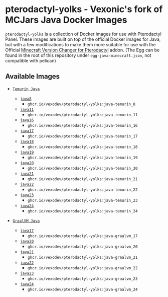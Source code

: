 # pterodactyl-yolks - Vexonic's fork of MCJars Java Docker Images

`pterodactyl-yolks` is a collection of Docker images for use with Pterodactyl Panel. These images are built on top of the official Docker images for Java, but with a few modifications to make them more suitable for use with the Official [Minecraft Version Changer for Pterodactyl](https://www.sourcexchange.net/products/version-changer) addon. (The Egg can be found in the root of this repository under `egg-java-minecraft.json`, not compatible with pelican)

## Available Images

* [`Temurin Java`](https://github.com/vexodev/pterodactyl-yolks/tree/main/java/temurin)
  * [`java8`](https://github.com/vexodev/pterodactyl-yolks/tree/main/java/temurin/8)
    * `ghcr.io/vexodev/pterodactyl-yolks:java-temurin_8`
  * [`java11`](https://github.com/vexodev/pterodactyl-yolks/tree/main/java/temurin/11)
    * `ghcr.io/vexodev/pterodactyl-yolks:java-temurin_11`
  * [`java16`](https://github.com/vexodev/pterodactyl-yolks/tree/main/java/temurin/16)
    * `ghcr.io/vexodev/pterodactyl-yolks:java-temurin_16`
  * [`java17`](https://github.com/vexodev/pterodactyl-yolks/tree/main/java/temurin/17)
    * `ghcr.io/vexodev/pterodactyl-yolks:java-temurin_17`
  * [`java18`](https://github.com/vexodev/pterodactyl-yolks/tree/main/java/temurin/18)
    * `ghcr.io/vexodev/pterodactyl-yolks:java-temurin_18`
  * [`java19`](https://github.com/vexodev/pterodactyl-yolks/tree/main/java/temurin/19)
    * `ghcr.io/vexodev/pterodactyl-yolks:java-temurin_19`
  * [`java20`](https://github.com/vexodev/pterodactyl-yolks/tree/main/java/temurin/20)
    * `ghcr.io/vexodev/pterodactyl-yolks:java-temurin_20`
  * [`java21`](https://github.com/vexodev/pterodactyl-yolks/tree/main/java/temurin/21)
    * `ghcr.io/vexodev/pterodactyl-yolks:java-temurin_21`
  * [`java22`](https://github.com/vexodev/pterodactyl-yolks/tree/main/java/temurin/22)
    * `ghcr.io/vexodev/pterodactyl-yolks:java-temurin_22`
  * [`java23`](https://github.com/vexodev/pterodactyl-yolks/tree/main/java/temurin/23)
    * `ghcr.io/vexodev/pterodactyl-yolks:java-temurin_23`
  * [`java24`](https://github.com/vexodev/pterodactyl-yolks/tree/main/java/temurin/24)
    * `ghcr.io/vexodev/pterodactyl-yolks:java-temurin_24`

* [`GraalVM Java`](https://github.com/vexodev/pterodactyl-yolks/tree/main/java/graalvm)
  * [`java17`](https://github.com/vexodev/pterodactyl-yolks/tree/main/java/graalvm/17)
    * `ghcr.io/vexodev/pterodactyl-yolks:java-graalvm_17`
  * [`java20`](https://github.com/vexodev/pterodactyl-yolks/tree/main/java/graalvm/20)
    * `ghcr.io/vexodev/pterodactyl-yolks:java-graalvm_20`
  * [`java21`](https://github.com/vexodev/pterodactyl-yolks/tree/main/java/graalvm/21)
    * `ghcr.io/vexodev/pterodactyl-yolks:java-graalvm_21`
  * [`java22`](https://github.com/vexodev/pterodactyl-yolks/tree/main/java/graalvm/22)
    * `ghcr.io/vexodev/pterodactyl-yolks:java-graalvm_22`
  * [`java23`](https://github.com/vexodev/pterodactyl-yolks/tree/main/java/graalvm/23)
    * `ghcr.io/vexodev/pterodactyl-yolks:java-graalvm_23`
  * [`java24`](https://github.com/vexodev/pterodactyl-yolks/tree/main/java/graalvm/24)
    * `ghcr.io/vexodev/pterodactyl-yolks:java-graalvm_24`